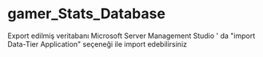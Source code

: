 # gamer_Stats_Database
Export edilmiş veritabanı 
Microsoft Server Management Studio ' da "import Data-Tier Application" seçeneği ile import edebilirsiniz
